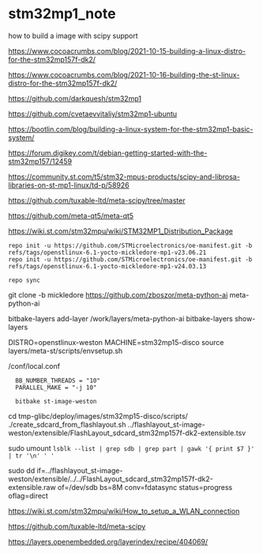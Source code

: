 # stm32mp1_note
how to build a image with scipy support

https://www.cocoacrumbs.com/blog/2021-10-15-building-a-linux-distro-for-the-stm32mp157f-dk2/

https://www.cocoacrumbs.com/blog/2021-10-16-building-the-st-linux-distro-for-the-stm32mp157f-dk2/

https://github.com/darkquesh/stm32mp1

https://github.com/cvetaevvitaliy/stm32mp1-ubuntu

https://bootlin.com/blog/building-a-linux-system-for-the-stm32mp1-basic-system/

https://forum.digikey.com/t/debian-getting-started-with-the-stm32mp157/12459


https://community.st.com/t5/stm32-mpus-products/scipy-and-librosa-libraries-on-st-mp1-linux/td-p/58926

https://github.com/tuxable-ltd/meta-scipy/tree/master

https://github.com/meta-qt5/meta-qt5


https://wiki.st.com/stm32mpu/wiki/STM32MP1_Distribution_Package


    repo init -u https://github.com/STMicroelectronics/oe-manifest.git -b refs/tags/openstlinux-6.1-yocto-mickledore-mp1-v23.06.21
    repo init -u https://github.com/STMicroelectronics/oe-manifest.git -b refs/tags/openstlinux-6.1-yocto-mickledore-mp1-v24.03.13

    repo sync

  git clone -b mickledore https://github.com/zboszor/meta-python-ai meta-python-ai

  bitbake-layers add-layer /work/layers/meta-python-ai
  bitbake-layers show-layers


  DISTRO=openstlinux-weston MACHINE=stm32mp15-disco source layers/meta-st/scripts/envsetup.sh

  /conf/local.conf

      BB_NUMBER_THREADS = "10"
      PARALLEL_MAKE = "-j 10"

      bitbake st-image-weston


cd tmp-glibc/deploy/images/stm32mp15-disco/scripts/
./create_sdcard_from_flashlayout.sh ../flashlayout_st-image-weston/extensible/FlashLayout_sdcard_stm32mp157f-dk2-extensible.tsv 


sudo umount `lsblk --list | grep sdb | grep part | gawk '{ print $7 }' | tr '\n' ' '`

sudo dd if=../flashlayout_st-image-weston/extensible/../../FlashLayout_sdcard_stm32mp157f-dk2-extensible.raw of=/dev/sdb bs=8M conv=fdatasync status=progress oflag=direct




https://wiki.st.com/stm32mpu/wiki/How_to_setup_a_WLAN_connection

https://github.com/tuxable-ltd/meta-scipy

https://layers.openembedded.org/layerindex/recipe/404069/
